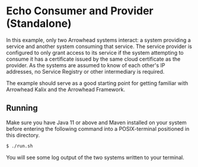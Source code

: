 # Echo Consumer and Provider (Standalone)

In this example, only two Arrowhead systems interact: a system providing a
service and another system consuming that service. The service provider is
configured to only grant access to its service if the system attempting to
consume it has a certificate issued by the same cloud certificate as the
provider. As the systems are assumed to know of each other's IP addresses, no
Service Registry or other intermediary is required.

The example should serve as a good starting point for getting familiar with
Arrowhead Kalix and the Arrowhead Framework.

## Running

Make sure you have Java 11 or above and Maven installed on your system before
entering the following command into a POSIX-terminal positioned in this
directory.

```sh
$ ./run.sh
```

You will see some log output of the two systems written to your terminal.

